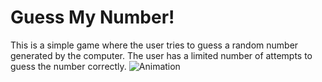# Guess My Number!
This is a simple game where the user tries to guess a random number generated by the computer. The user has a limited number of attempts to guess the number correctly.
![Animation](https://github.com/1NF1N17YX/Guess-My-Number/assets/131818684/1079e61f-30e9-4c54-9686-15778a32763e)

